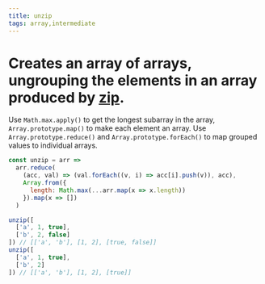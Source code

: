 ```yaml
---
title: unzip
tags: array,intermediate
---
```


# Creates an array of arrays, ungrouping the elements in an array produced by [zip](/js/s/zip).

Use `Math.max.apply()` to get the longest subarray in the array, `Array.prototype.map()` to make each element an array.
Use `Array.prototype.reduce()` and `Array.prototype.forEach()` to map grouped values to individual arrays.

```js
const unzip = arr =>
  arr.reduce(
    (acc, val) => (val.forEach((v, i) => acc[i].push(v)), acc),
    Array.from({
      length: Math.max(...arr.map(x => x.length))
    }).map(x => [])
  )
```

```js
unzip([
  ['a', 1, true],
  ['b', 2, false]
]) // [['a', 'b'], [1, 2], [true, false]]
unzip([
  ['a', 1, true],
  ['b', 2]
]) // [['a', 'b'], [1, 2], [true]]
```
